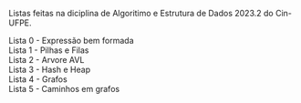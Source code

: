 Listas feitas na diciplina de Algoritimo e Estrutura de Dados 2023.2 do Cin-UFPE.

Lista 0 - Expressão bem formada\
Lista 1 - Pilhas e Filas\
Lista 2 - Arvore AVL\
Lista 3 - Hash e Heap\
Lista 4 - Grafos\
Lista 5 - Caminhos em grafos
